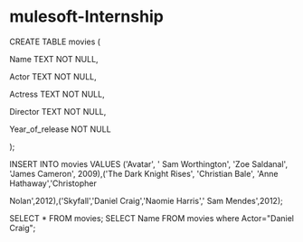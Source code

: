 # mulesoft-Internship

CREATE TABLE movies (

  Name TEXT NOT NULL,
  
  Actor TEXT NOT NULL, 
  
  Actress TEXT NOT NULL, 
  
  Director TEXT NOT NULL, 
  
  Year_of_release NOT NULL
  
);

INSERT INTO movies VALUES ('Avatar', ' Sam Worthington', 'Zoe Saldanal', 'James Cameron', 2009),('The Dark Knight Rises', 'Christian Bale', 'Anne Hathaway','Christopher

Nolan',2012),('Skyfall','Daniel Craig','Naomie Harris',' Sam Mendes',2012);

SELECT * FROM movies;
SELECT Name FROM movies where Actor="Daniel Craig";

